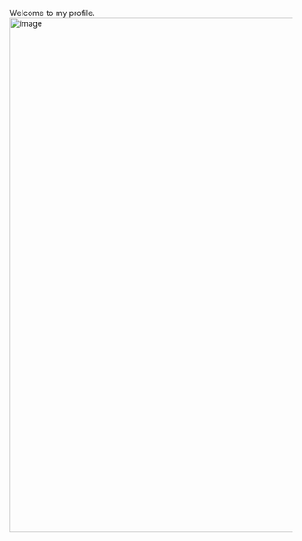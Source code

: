Welcome to my profile.
<img width="1919" height="916" alt="image" src="https://github.com/user-attachments/assets/171d1ece-3171-4ead-ac92-9cb4f76ae0c0" />
